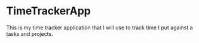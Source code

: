 # TimeTrackerApp
This is my time tracker application that I will use to track time I put against a tasks and projects.
